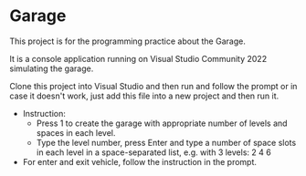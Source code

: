 # Garage

This project is for the programming practice about the Garage.

It is a console application running on Visual Studio Community 2022 simulating the garage.

Clone this project into Visual Studio and then run and follow the prompt or in case it doesn't work, just add this file into a new project and then run it.

- Instruction:
  + Press 1 to create the garage with appropriate number of levels and spaces in each level. 
  + Type the level number, press Enter and type a number of space slots in each level in a space-separated list, e.g. with 3 levels: 2 4 6
- For enter and exit vehicle, follow the instruction in the prompt.

